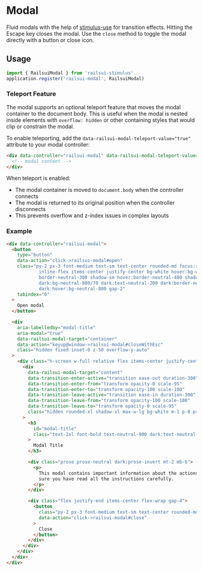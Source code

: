 # Modal

Fluid modals with the help of [stimulus-use](https://github.com/stimulus-use/stimulus-use) for transition effects. Hitting the Escape key closes the modal. Use the `close` method to toggle the modal directly with a button or close icon.

## Usage

```javascript
import { RailsuiModal } from 'railsui-stimulus'
application.register('railsui-modal', RailsuiModal)
```

### Teleport Feature

The modal supports an optional teleport feature that moves the modal container to the document body. This is useful when the modal is nested inside elements with `overflow: hidden` or other containing styles that would clip or constrain the modal.

To enable teleporting, add the `data-railsui-modal-teleport-value="true"` attribute to your modal controller:

```html
<div data-controller="railsui-modal" data-railsui-modal-teleport-value="true">
  <!-- modal content -->
</div>
```

When teleport is enabled:
- The modal container is moved to `document.body` when the controller connects
- The modal is returned to its original position when the controller disconnects
- This prevents overflow and z-index issues in complex layouts

### Example

```html
<div data-controller="railsui-modal">
  <button
    type="button"
    data-action="click->railsui-modal#open"
    class="py-2 px-3 font-medium text-sm text-center rounded-md focus:ring-4 transition ease-in-out duration-300 no-underline
            inline-flex items-center justify-center bg-white hover:bg-white text-neutral-700 focus:ring-neutral-100 border
            border-neutral-300 shadow-sm hover:border-neutral-400 shadow-neutral-300/20 hover:shadow-neutral-300/50 dark:shadow-none
            dark:bg-neutral-800/70 dark:text-neutral-200 dark:border-neutral-700 dark:focus:ring-neutral-600/30 dark:hover:border-neutral-600
            dark:hover:bg-neutral-800 gap-2"
    tabindex="0"
  >
    Open modal
  </button>

  <div
    aria-labelledby="modal-title"
    aria-modal="true"
    data-railsui-modal-target="container"
    data-action="keyup@window->railsui-modal#closeWithEsc"
    class="hidden fixed inset-0 z-50 overflow-y-auto"
  >
    <div class="h-screen w-full relative flex items-center justify-center">
      <div
        data-railsui-modal-target="content"
        data-transition-enter-active="transition ease-out duration-300"
        data-transition-enter-from="transform opacity-0 scale-95"
        data-transition-enter-to="transform opacity-100 scale-100"
        data-transition-leave-active="transition ease-in duration-300"
        data-transition-leave-from="transform opacity-100 scale-100"
        data-transition-leave-to="transform opacity-0 scale-95"
        class="hidden rounded-xl shadow-xl max-w-lg bg-white m-1 p-8 prose origin-bottom mx-auto dark:bg-neutral-700 dark:text-neutral-200"
      >
        <h3
          id="modal-title"
          class="text-2xl font-bold text-neutral-900 dark:text-neutral-100 tracking-tight"
        >
          Modal Title
        </h3>

        <div class="prose prose-neutral dark:prose-invert mt-2 mb-6">
          <p>
            This modal contains important information about the actions you are about to take. Make
            sure you have read all the instructions carefully.
          </p>
        </div>

        <div class="flex justify-end items-center flex-wrap gap-4">
          <button
            class="py-2 px-3 font-medium text-sm text-center rounded-md focus:ring-4 transition ease-in-out duration-300 no-underline inline-flex items-center justify-center bg-white hover:bg-white text-neutral-700 focus:ring-neutral-100 border border-neutral-300 shadow-sm hover:border-neutral-400 shadow-neutral-300/20 hover:shadow-neutral-300/50 dark:shadow-none dark:bg-neutral-800/70 dark:text-neutral-200 dark:border-neutral-700 dark:focus:ring-neutral-600/30 dark:hover:border-neutral-600 dark:hover:bg-neutral-800"
            data-action="click->railsui-modal#close"
          >
            Close
          </button>
        </div>
      </div>
    </div>
  </div>
</div>
```
